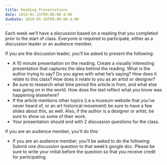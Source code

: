 ```yaml
---
title: Reading Presentations
date: 2019-01-25T09:00:00-4:00
dueDate: 2019-05-10T09:00:00-4:00
---
```


Each week we’ll have a discussion based on a reading that you completed prior to the start of class. Everyone is required to participate, either as a discussion leader or an audience member.

If you are the discussion leader, you’ll be asked to present the following:

- A 10 minute presentation on the reading. Create a visually interesting presentation that captures the idea behind the reading. What is the author trying to say? Do you agree with what he’s saying? How does it relate to this class? How does it relate to you as an artist or designer?
- Be sure to research what time period the article is from, and what else was going on in the world. How does the text reflect what you know was happening elsewhere?
- If the article mentions other topics (i.e a museum website that you’ve never heard of, or an art historical movement) be sure to have a few slides about this, as well. Also, if the author is a designer or artist, be sure to show us some of their work.
- Your presentation should end with 2 discussion questions for the class.

If you are an audience member, you’ll do this:

- If you are an audience member, you’ll be asked to do the following: Submit one discussion question to that week’s google doc. Please be sure to write your initial before the question so that you receive credit for participating.